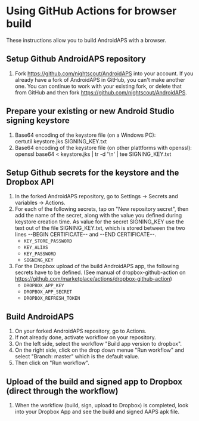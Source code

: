 # Using GitHub Actions for browser build

These instructions allow you to build AndroidAPS with a browser.


## Setup Github AndroidAPS repository

1. Fork https://github.com/nightscout/AndroidAPS into your account. If you already have a fork of AndroidAPS in GitHub, you can't make another one. You can continue to work with your existing fork, or delete that from GitHub and then fork https://github.com/nightscout/AndroidAPS.


## Prepare your existing or new Android Studio signing keystore

1. Base64 encoding of the keystore file (on a Windows PC):\
   certutil keystore.jks SIGNING_KEY.txt
2. Base64 encoding of the keystore file (on other plattforms with openssl):\
   openssl base64 < keystore.jks | tr -d '\n' | tee SIGNING_KEY.txt


## Setup Github secrets for the keystore and the Dropbox API

1. In the forked AndroidAPS repository, go to Settings -> Secrets and variables -> Actions.
1. For each of the following secrets, tap on "New repository secret", then add the name of the secret, along with the value you defined during keystore creation time. As value for the secret SIGNING_KEY use the text out of the file SIGNING_KEY.txt, which is stored between the two lines --BEGIN CERTIFICATE-- and --END CERTIFICATE--.  
    * `KEY_STORE_PASSWORD`
    * `KEY_ALIAS`
    * `KEY_PASSWORD`
    * `SIGNING_KEY`
1. For the Dropbox upload of the build AndroidAPS app, the following secrets have to be defined.
   (See manual of dropbox-github-action on https://github.com/marketplace/actions/dropbox-github-action)
    * `DROPBOX_APP_KEY`
    * `DROPBOX_APP_SECRET`
    * `DROPBOX_REFRESH_TOKEN`


## Build AndroidAPS
1. On your forked AndroidAPS repository, go to Actions.
2. If not already done, activate workflow on your repository.
3. On the left side, select the workflow "Build app version to dropbox".
4. On the right side, click on the drop down menue "Run workflow" and select "Branch: master" which is the default value.
5. Then click on "Run workflow".


## Upload of the build and signed app to Dropbox (direct through the workflow)
1. When the workflow (build, sign, upload to Dropbox) is completed,
   look into your Dropbox App and see the build and signed AAPS apk file.
